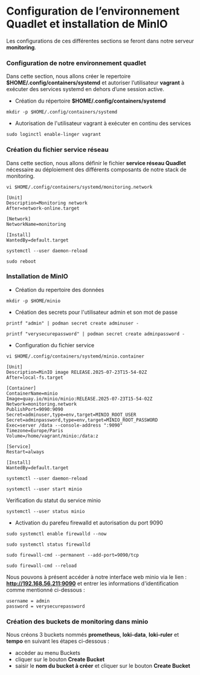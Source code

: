 # Configuration de l’environnement Quadlet et installation de MinIO

Les configurations de ces différentes sections se feront dans notre serveur **monitoring**.

### Configuration de notre environnement quadlet

Dans cette section, nous allons créer le repertoire **$HOME/.config/containers/systemd** et autoriser l’utilisateur **vagrant** à exécuter des services systemd en dehors d’une session active.

- Création du répertoire **$HOME/.config/containers/systemd**

```
mkdir -p $HOME/.config/containers/systemd
```

- Autorisation de l'utilisateur vagrant à exécuter en continu des services

```
sudo loginctl enable-linger vagrant
```

### Création du fichier service réseau

Dans cette section, nous allons définir le fichier **service réseau Quadlet** nécessaire au déploiement des différents composants de notre stack de monitoring.

```
vi $HOME/.config/containers/systemd/monitoring.network
```

```
[Unit]
Description=Monitoring network
After=network-online.target

[Network]
NetworkName=monitoring

[Install]
WantedBy=default.target
```

```
systemctl --user daemon-reload
```

```
sudo reboot
```

### Installation de MinIO

- Création du repertoire des données

```
mkdir -p $HOME/minio
```

- Création des secrets pour l'utilisateur admin et son mot de passe

```
printf "admin" | podman secret create adminuser -
```

```
printf "verysecurepassword" | podman secret create adminpassword -
```

- Configuration du fichier service

```
vi $HOME/.config/containers/systemd/minio.container
```

```
[Unit]
Description=MinIO image RELEASE.2025-07-23T15-54-02Z
After=local-fs.target

[Container]
ContainerName=minio
Image=quay.io/minio/minio:RELEASE.2025-07-23T15-54-02Z
Network=monitoring.network
PublishPort=9090:9090
Secret=adminuser,type=env,target=MINIO_ROOT_USER
Secret=adminpassword,type=env,target=MINIO_ROOT_PASSWORD
Exec=server /data --console-address ":9090"
Timezone=Europe/Paris
Volume=/home/vagrant/minio:/data:z

[Service]
Restart=always

[Install]
WantedBy=default.target
```

```
systemctl --user daemon-reload
```

```
systemctl --user start minio
```

Verification du statut du service minio

```
systemctl --user status minio
```

- Activation du parefeu firewalld et autorisation du port 9090

```
sudo systemctl enable firewalld --now

sudo systemctl status firewalld
```

```
sudo firewall-cmd --permanent --add-port=9090/tcp

sudo firewall-cmd --reload
```

Nous pouvons à présent accéder à notre interface web minio via le lien : **http://192.168.56.211:9090** et entrer les informations d'identification comme mentionné ci-dessous :

```
username = admin 
password = verysecurepassword
```

### Création des buckets de monitoring dans minio

Nous créons 3 buckets nommés **prometheus**, **loki-data**, **loki-ruler** et **tempo** en suivant les étapes ci-dessous :

- accèder au menu Buckets
- cliquer sur le bouton **Create Bucket**
- saisir le **nom du bucket à créer** et cliquer sur le bouton **Create Bucket**
